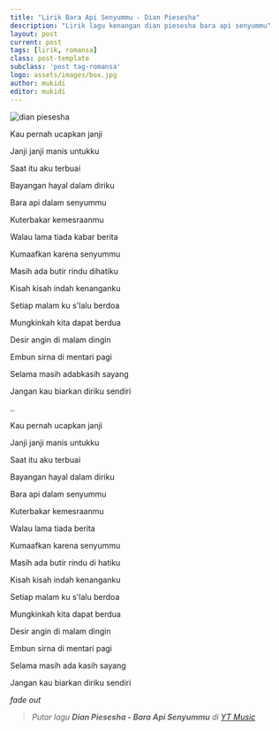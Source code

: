 ```yaml
---
title: "Lirik Bara Api Senyummu - Dian Piesesha"
description: "Lirik lagu kenangan dian piesesha bara api senyummu"
layout: post
current: post
tags: [lirik, romansa]
class: post-template
subclass: 'post tag-romansa'
logo: assets/images/box.jpg
author: mukidi
editor: mukidi
---
```


![dian piesesha](https://cdn.statically.io/img/media.suara.com/pictures/480x260/2019/10/01/34081-dian-piesesha-dokumentasi-pribadi.jpg)

Kau pernah ucapkan janji

Janji janji manis untukku

Saat itu aku terbuai

Bayangan hayal dalam diriku


Bara api dalam senyummu

Kuterbakar kemesraanmu

Walau lama tiada kabar berita

Kumaafkan karena senyummu


Masih ada butir rindu dihatiku

Kisah kisah indah kenanganku

Setiap malam ku s'lalu berdoa

Mungkinkah kita dapat berdua


Desir angin di malam dingin

Embun sirna di mentari pagi

Selama masih adabkasih sayang

Jangan kau biarkan diriku sendiri

..

Kau pernah ucapkan janji

Janji janji manis untukku

Saat itu aku terbuai

Bayangan hayal dalam diriku


Bara api dalam senyummu

Kuterbakar kemesraanmu

Walau lama tiada berita

Kumaafkan karena senyummu


Masih ada butir rindu di hatiku

Kisah kisah indah kenanganku

Setiap malam ku s'lalu berdoa

Mungkinkah kita dapat berdua


Desir angin di malam dingin

Embun sirna di mentari pagi

Selama masih ada kasih sayang

Jangan kau biarkan diriku sendiri


_fade out_


> _Putar lagu **Dian Piesesha - Bara Api Senyummu** di [YT Music](https://music.youtube.com/watch?v=f0idNZJ9kVE)_
